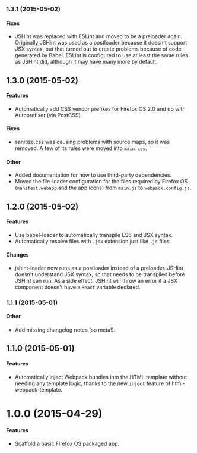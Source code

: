### 1.3.1 (2015-05-02)

#### Fixes

- JSHint was replaced with ESLint and moved to be a preloader again. Originally JSHint was used as a postloader because it doesn't support JSX syntax, but that turned out to create problems because of code generated by Babel. ESLint is configured to use at least the same rules as JSHint did, although it may have many more by default.

## 1.3.0 (2015-05-02)

#### Features

- Automatically add CSS vendor prefixes for Firefox OS 2.0 and up with Autoprefixer (via PostCSS).

#### Fixes

- sanitize.css was causing problems with source maps, so it was removed. A few of its rules were moved into `main.css`.

#### Other

- Added documentation for how to use third-party dependencies.
- Moved the file-loader configuration for the files required by Firefox OS (`manifest.webapp` and the app icons) from `main.js` to `webpack.config.js`.

## 1.2.0 (2015-05-02)

#### Features

- Use babel-loader to automatically transpile ES6 and JSX syntax.
- Automatically resolve files with `.jsx` extension just like `.js` files.

#### Changes

- jshint-loader now runs as a postloader instead of a preloader. JSHint doesn't understand JSX syntax, so that needs to be transpiled before JSHint can run. As a side effect, JSHint will throw an error if a JSX component doesn't have a `React` variable declared.

### 1.1.1 (2015-05-01)

#### Other

- Add missing changelog notes (so meta!).

## 1.1.0 (2015-05-01)

#### Features

- Automatically inject Webpack bundles into the HTML template without needing any template logic, thanks to the new `inject` feature of html-webpack-template.

# 1.0.0 (2015-04-29)

#### Features

- Scaffold a basic Firefox OS packaged app.
